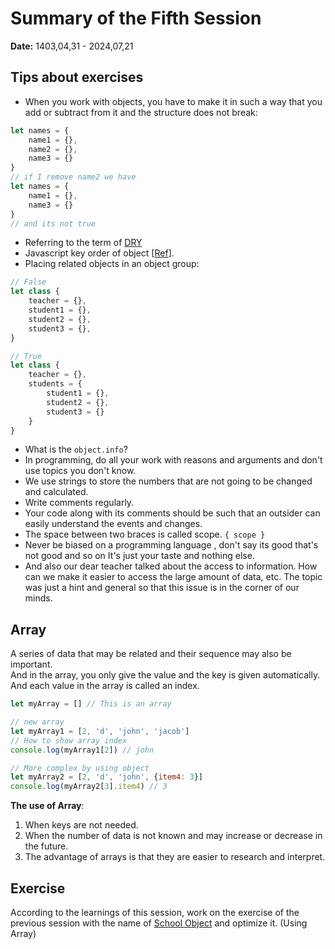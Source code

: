 # Summary of the Fifth Session
**Date:** 1403,04,31 - 2024,07,21

## Tips about exercises
- When you work with objects, you have to make it in such a way that you add or subtract from it and the structure does not break:
```js
let names = {
    name1 = {},
    name2 = {},
    name3 = {}
}
// if I remove name2 we have
let names = {
    name1 = {},
    name3 = {}
}
// and its not true
```
- Referring to the term of [DRY](https://en.wikipedia.org/wiki/Don%27t_repeat_yourself)
- Javascript key order of object [[Ref](https://stackoverflow.com/questions/5525795/does-javascript-guarantee-object-property-order)].
- Placing related objects in an object group:
```js
// False
let class {
    teacher = {},
    student1 = {},
    student2 = {},
    student3 = {},
}

// True
let class {
    teacher = {},
    students = {
        student1 = {},
        student2 = {},
        student3 = {}
    }
}
```
- What is the `object.info`?
- In programming, do all your work with reasons and arguments and don't use topics you don't know.
- We use strings to store the numbers that are not going to be changed and calculated.
- Write comments regularly.
- Your code along with its comments should be such that an outsider can easily understand the events and changes.
- The space between two braces is called scope. `{ scope }`
- Never be biased on a programming language , don't say its good that's not good and so on It's just your taste and nothing else.
- And also our dear teacher talked about the access to information.
How can we make it easier to access the large amount of data, etc. The topic was just a hint and general so that this issue is in the corner of our minds.

## Array
A series of data that may be related and their sequence may also be important.<br>
And in the array, you only give the value and the key is given automatically. And each value in the array is called an index.
```js
let myArray = [] // This is an array

// new array
let myArray1 = [2, 'd', 'john', 'jacob']
// How to show array index
console.log(myArray1[2]) // john

// More complex by using object
let myArray2 = [2, 'd', 'john', {item4: 3}]
console.log(myArray2[3].item4) // 3
```

**The use of Array**:
1. When keys are not needed.
2. When the number of data is not known and may increase or decrease in the future.
3. The advantage of arrays is that they are easier to research and interpret.

## Exercise
According to the learnings of this session, work on the exercise of the previous session with the name of [School Object](https://github.com/amirhossein-github/teacher-khateri/blob/main/courses/course-1/session-4/exsercise/README.md) and optimize it. (Using Array)